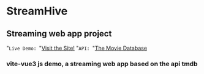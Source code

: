 # StreamHive

## Streaming web app project
"`Live Demo: `"[Visit the Site!](https://streamhive01.netlify.app/)
"`API: `"[The Movie Database](https://www.themoviedb.org/)

### vite-vue3 js demo, a streaming web app based on the api tmdb
